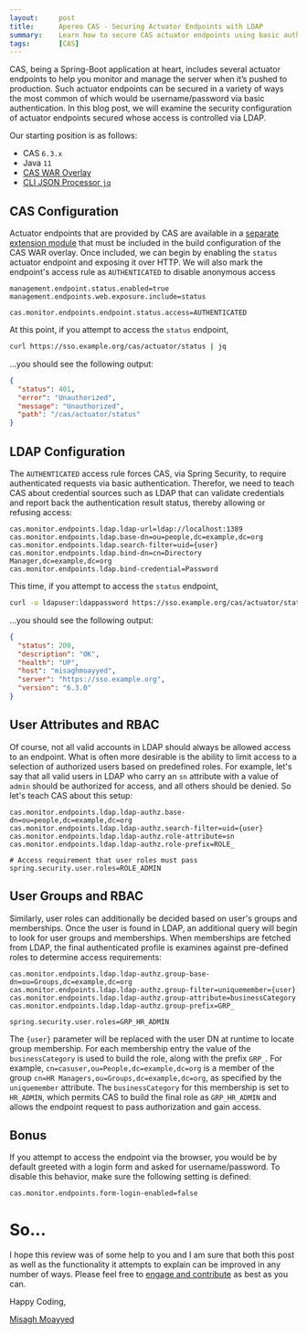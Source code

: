 ```yaml
---
layout:     post
title:      Apereo CAS - Securing Actuator Endpoints with LDAP
summary:    Learn how to secure CAS actuator endpoints using basic authentication and accounts found in LDAP.
tags:       [CAS]
---
```


CAS, being a Spring-Boot application at heart, includes several actuator endpoints to help you monitor and manage the server when it’s pushed to production. Such actuator endpoints can be secured in a variety of ways the most common of which would be username/password via basic authentication. In this blog post, we will examine the security configuration of actuator endpoints secured whose access is controlled via LDAP.


<script async src="https://pagead2.googlesyndication.com/pagead/js/adsbygoogle.js"></script>
<ins class="adsbygoogle"
     style="display:block; text-align:center;"
     data-ad-layout="in-article"
     data-ad-format="fluid"
     data-ad-client="ca-pub-8081398210264173"
     data-ad-slot="3789603713"></ins>
<script>
     (adsbygoogle = window.adsbygoogle || []).push({});
</script>

Our starting position is as follows:

- CAS `6.3.x`
- Java `11`
- [CAS WAR Overlay](https://github.com/apereo/cas-overlay-template)
- [CLI JSON Processor `jq`](https://stedolan.github.io/jq/)

## CAS Configuration

Actuator endpoints that are provided by CAS are available in a [separate extension module](https://apereo.github.io/cas/development/monitoring/Monitoring-Statistics.html) that must be included in the build configuration of the CAS WAR overlay. Once included, we can begin by enabling the `status` actuator endpoint and exposing it over HTTP. We will also mark the endpoint's access rule as `AUTHENTICATED` to disable anonymous access

```properties
management.endpoint.status.enabled=true
management.endpoints.web.exposure.include=status

cas.monitor.endpoints.endpoint.status.access=AUTHENTICATED
```

At this point, if you attempt to access the `status` endpoint, 

```bash
curl https://sso.example.org/cas/actuator/status | jq 
```


<script async src="https://pagead2.googlesyndication.com/pagead/js/adsbygoogle.js"></script>
<ins class="adsbygoogle"
     style="display:block; text-align:center;"
     data-ad-layout="in-article"
     data-ad-format="fluid"
     data-ad-client="ca-pub-8081398210264173"
     data-ad-slot="3789603713"></ins>
<script>
     (adsbygoogle = window.adsbygoogle || []).push({});
</script>

...you should see the following output:

```json
{
  "status": 401,
  "error": "Unauthorized",
  "message": "Unauthorized",
  "path": "/cas/actuator/status"
}
```

## LDAP Configuration

The `AUTHENTICATED` access rule forces CAS, via Spring Security, to require authenticated requests via basic authentication. Therefor, we need to teach CAS about credential sources such as LDAP that can validate credentials and report back the authentication result status, thereby allowing or refusing access:

```properties
cas.monitor.endpoints.ldap.ldap-url=ldap://localhost:1389
cas.monitor.endpoints.ldap.base-dn=ou=people,dc=example,dc=org
cas.monitor.endpoints.ldap.search-filter=uid={user}
cas.monitor.endpoints.ldap.bind-dn=cn=Directory Manager,dc=example,dc=org
cas.monitor.endpoints.ldap.bind-credential=Password
```

This time, if you attempt to access the `status` endpoint, 

```bash
curl -u ldapuser:ldappassword https://sso.example.org/cas/actuator/status | jq 
```

...you should see the following output:

```json
{
  "status": 200,
  "description": "OK",
  "health": "UP",
  "host": "misaghmoayyed",
  "server": "https://sso.example.org",
  "version": "6.3.0"
}
```

## User Attributes and RBAC

Of course, not all valid accounts in LDAP should always be allowed access to an endpoint. What is often more desirable is the ability to limit access to a selection of authorized users based on predefined roles. For example, let's say that all valid users in LDAP who carry an `sn` attribute with a value of `admin` should be authorized for access, and all others should be denied. So let's teach CAS about this setup:


<script async src="https://pagead2.googlesyndication.com/pagead/js/adsbygoogle.js"></script>
<ins class="adsbygoogle"
     style="display:block; text-align:center;"
     data-ad-layout="in-article"
     data-ad-format="fluid"
     data-ad-client="ca-pub-8081398210264173"
     data-ad-slot="3789603713"></ins>
<script>
     (adsbygoogle = window.adsbygoogle || []).push({});
</script>

```properties
cas.monitor.endpoints.ldap.ldap-authz.base-dn=ou=people,dc=example,dc=org
cas.monitor.endpoints.ldap.ldap-authz.search-filter=uid={user}
cas.monitor.endpoints.ldap.ldap-authz.role-attribute=sn
cas.monitor.endpoints.ldap.ldap-authz.role-prefix=ROLE_

# Access requirement that user roles must pass
spring.security.user.roles=ROLE_ADMIN
```

## User Groups and RBAC

Similarly, user roles can additionally be decided based on user's groups and memberships. Once the user is found in LDAP, an additional query will begin to look for user groups and memberships. When memberships are fetched from LDAP, the final authenticated profile is examines against pre-defined roles to determine access requirements:

```properties
cas.monitor.endpoints.ldap.ldap-authz.group-base-dn=ou=Groups,dc=example,dc=org
cas.monitor.endpoints.ldap.ldap-authz.group-filter=uniquemember={user}
cas.monitor.endpoints.ldap.ldap-authz.group-attribute=businessCategory
cas.monitor.endpoints.ldap.ldap-authz.group-prefix=GRP_

spring.security.user.roles=GRP_HR_ADMIN
```


<script async src="https://pagead2.googlesyndication.com/pagead/js/adsbygoogle.js"></script>
<ins class="adsbygoogle"
     style="display:block; text-align:center;"
     data-ad-layout="in-article"
     data-ad-format="fluid"
     data-ad-client="ca-pub-8081398210264173"
     data-ad-slot="3789603713"></ins>
<script>
     (adsbygoogle = window.adsbygoogle || []).push({});
</script>

The `{user}` parameter will be replaced with the user DN at runtime to locate group membership. For each membership entry the value of the `businessCategory` is used to build the role, along with the prefix `GRP_`. For example, `cn=casuser,ou=People,dc=example,dc=org` is a member of the group `cn=HR Managers,ou=Groups,dc=example,dc=org`, as specified by the `uniquemember` attribute. The `businessCategory` for this membership is set to `HR_ADMIN`, which permits CAS to build the final role as `GRP_HR_ADMIN` and allows the endpoint request to pass authorization and gain access.

## Bonus

If you attempt to access the endpoint via the browser, you would be by default greeted with a login form and asked for username/password. To disable this behavior, make sure the following setting is defined:

```properties
cas.monitor.endpoints.form-login-enabled=false
```

# So...

I hope this review was of some help to you and I am sure that both this post as well as the functionality it attempts to explain can be improved in any number of ways. Please feel free to [engage and contribute][contribguide] as best as you can.

Happy Coding,

[Misagh Moayyed](https://fawnoos.com)

[contribguide]: https://apereo.github.io/cas/developer/Contributor-Guidelines.html